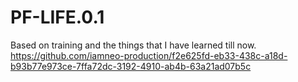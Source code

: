 # PF-LIFE.0.1
Based on training and the things that I have learned till now.
https://github.com/iamneo-production/f2e625fd-eb33-438c-a18d-b93b77e973ce-7ffa72dc-3192-4910-ab4b-63a21ad07b5c
